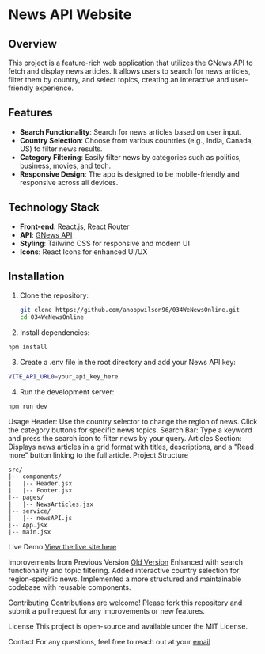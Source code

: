 # News API Website

## Overview
This project is a feature-rich web application that utilizes the GNews API to fetch and display news articles. It allows users to search for news articles, filter them by country, and select topics, creating an interactive and user-friendly experience.

## Features
- **Search Functionality**: Search for news articles based on user input.
- **Country Selection**: Choose from various countries (e.g., India, Canada, US) to filter news results.
- **Category Filtering**: Easily filter news by categories such as politics, business, movies, and tech.
- **Responsive Design**: The app is designed to be mobile-friendly and responsive across all devices.

## Technology Stack
- **Front-end**: React.js, React Router
- **API**: [GNews API](https://gnews.io/)
- **Styling**: Tailwind CSS for responsive and modern UI
- **Icons**: React Icons for enhanced UI/UX

## Installation
1. Clone the repository:
   ```bash
   git clone https://github.com/anoopwilson96/034WeNewsOnline.git
   cd 034WeNewsOnline

2. Install dependencies:
```bash
npm install
```
3. Create a .env file in the root directory and add your News API key:
```bash
VITE_API_URL0=your_api_key_here
```
4. Run the development server:
```bash
npm run dev
```

Usage
Header: Use the country selector to change the region of news. Click the category buttons for specific news topics.
Search Bar: Type a keyword and press the search icon to filter news by your query.
Articles Section: Displays news articles in a grid format with titles, descriptions, and a "Read more" button linking to the full article.
Project Structure

```
src/
|-- components/
|   |-- Header.jsx
|   |-- Footer.jsx
|-- pages/
|   |-- NewsArticles.jsx
|-- service/
|   |-- newsAPI.js
|-- App.jsx
|-- main.jsx
```

Live Demo
[View the live site here](https://your-daily-news-anoopwilson-projects.vercel.app/)

Improvements from Previous Version [Old Version](https://anoopwilson96.github.io/028-news-website/)
Enhanced with search functionality and topic filtering.
Added interactive country selection for region-specific news.
Implemented a more structured and maintainable codebase with reusable components.

Contributing
Contributions are welcome! Please fork this repository and submit a pull request for any improvements or new features.

License
This project is open-source and available under the MIT License.

Contact
For any questions, feel free to reach out at your [email](anoopwilson33@yahoo.com)
